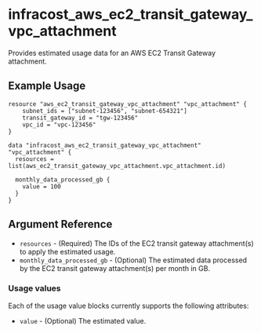 # infracost_aws_ec2_transit_gateway_vpc_attachment

Provides estimated usage data for an AWS EC2 Transit Gateway attachment.

## Example Usage

```hcl
resource "aws_ec2_transit_gateway_vpc_attachment" "vpc_attachment" {
    subnet_ids = ["subnet-123456", "subnet-654321"]
    transit_gateway_id = "tgw-123456"
    vpc_id = "vpc-123456"
}

data "infracost_aws_ec2_transit_gateway_vpc_attachment" "vpc_attachment" {
  resources = list(aws_ec2_transit_gateway_vpc_attachment.vpc_attachment.id)

  monthly_data_processed_gb {
    value = 100
  }
}
```

## Argument Reference

* `resources` - (Required) The IDs of the EC2 transit gateway attachment(s) to apply the estimated usage.
* `monthly_data_processed_gb` - (Optional) The estimated data processed by the EC2 transit gateway attachment(s) per month in GB.

### Usage values

Each of the usage value blocks currently supports the following attributes:

* `value` - (Optional) The estimated value.

